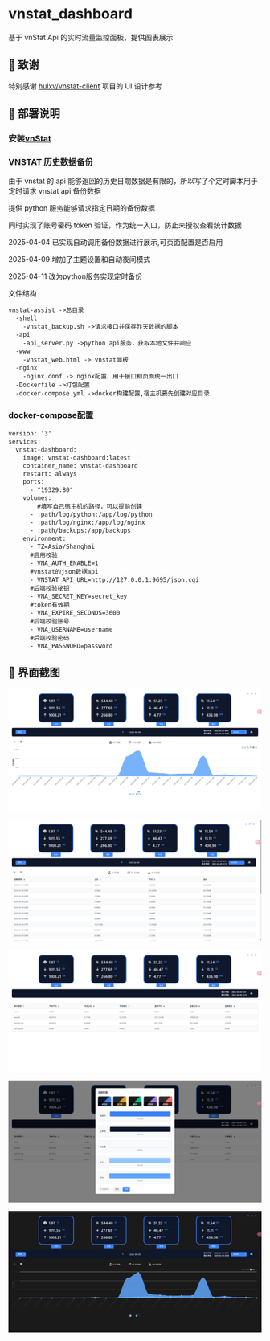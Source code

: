 # vnstat_dashboard

基于 vnStat Api 的实时流量监控面板，提供图表展示

## 🙏 致谢

特别感谢 [hulxv/vnstat-client](https://github.com/hulxv/vnstat-client) 项目的 UI 设计参考

## 🔧 部署说明

### 安装[vnStat](https://github.com/vergoh/vnstat)


### VNSTAT 历史数据备份

由于 vnstat 的 api 能够返回的历史日期数据是有限的，所以写了个定时脚本用于定时请求 vnstat api 备份数据

提供 python 服务能够请求指定日期的备份数据

同时实现了账号密码 token 验证，作为统一入口，防止未授权查看统计数据

2025-04-04 已实现自动调用备份数据进行展示,可页面配置是否启用

2025-04-09 增加了主题设置和自动夜间模式

2025-04-11 改为python服务实现定时备份

文件结构

```
vnstat-assist ->总目录
  -shell
    -vnstat_backup.sh ->请求接口并保存昨天数据的脚本
  -api
    -api_server.py ->python api服务，获取本地文件并响应
  -www
    -vnstat_web.html -> vnstat面板
  -nginx
    -nginx.conf -> nginx配置，用于接口和页面统一出口
  -Dockerfile ->打包配置
  -docker-compose.yml ->docker构建配置,宿主机要先创建对应目录
```
### docker-compose配置
```
version: '3'
services:
  vnstat-dashboard:
    image: vnstat-dashboard:latest
    container_name: vnstat-dashboard
    restart: always
    ports:
      - "19329:80"
    volumes:
        #填写自己宿主机的路径，可以提前创建
      - :path/log/python:/app/log/python
      - :path/log/nginx:/app/log/nginx
      - :path/backups:/app/backups
    environment:
      - TZ=Asia/Shanghai
      #启用校验
      - VNA_AUTH_ENABLE=1 
      #vnstat的json数据api 
      - VNSTAT_API_URL=http://127.0.0.1:9695/json.cgi
      #后端校验秘钥
      - VNA_SECRET_KEY=secret_key
      #token有效期
      - VNA_EXPIRE_SECONDS=3600
      #后端校验账号
      - VNA_USERNAME=username
      #后端校验密码
      - VNA_PASSWORD=password
```

## 🧩 界面截图

![1](screenshots/1.png)

![2](screenshots/2.png)

![2](screenshots/3.png)

![2](screenshots/4.png)

![2](screenshots/5.png)
